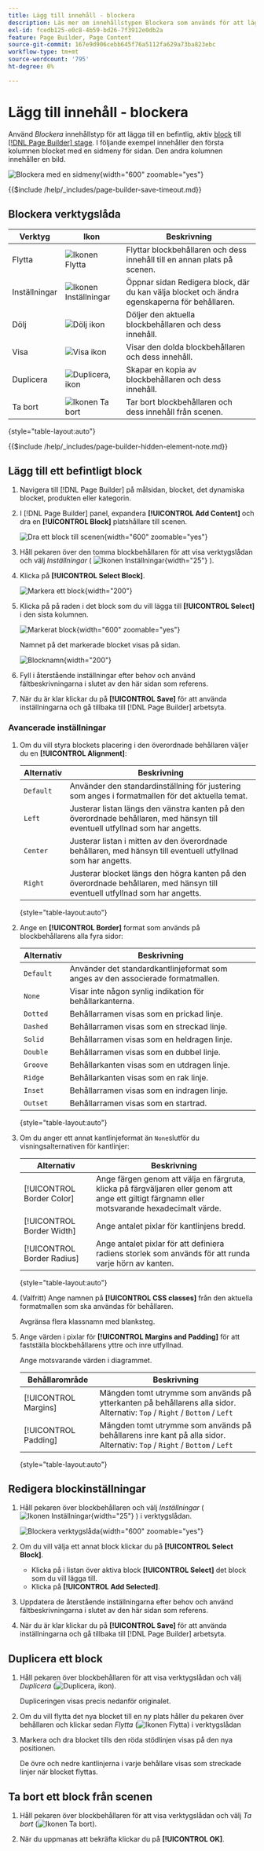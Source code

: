 ```yaml
---
title: Lägg till innehåll - blockera
description: Läs mer om innehållstypen Blockera som används för att lägga till ett återanvändbart block i [!DNL Page Builder] stage.
exl-id: fcedb125-e0c8-4b59-bd26-7f3912e0db2a
feature: Page Builder, Page Content
source-git-commit: 167e9d906cebb645f76a5112fa629a73ba823ebc
workflow-type: tm+mt
source-wordcount: '795'
ht-degree: 0%

---
```


# Lägg till innehåll - blockera

Använd _Blockera_ innehållstyp för att lägga till en befintlig, aktiv [block](../content-design/blocks.md) till [[!DNL Page Builder] stage](workspace.md#stage). I följande exempel innehåller den första kolumnen blocket med en sidmeny för sidan. Den andra kolumnen innehåller en bild.

![Blockera med en sidmeny](./assets/pb-add-content-block-example.png){width="600" zoomable="yes"}

{{$include /help/_includes/page-builder-save-timeout.md}}

## Blockera verktygslåda

| Verktyg | Ikon | Beskrivning |
| --------- | -------- | ------------- |
| Flytta | ![Ikonen Flytta](./assets/pb-icon-move.png) | Flyttar blockbehållaren och dess innehåll till en annan plats på scenen. |
| Inställningar | ![Ikonen Inställningar](./assets/pb-icon-settings.png) | Öppnar sidan Redigera block, där du kan välja blocket och ändra egenskaperna för behållaren. |
| Dölj | ![Dölj ikon](./assets/pb-icon-hide.png) | Döljer den aktuella blockbehållaren och dess innehåll. |
| Visa | ![Visa ikon](./assets/pb-icon-show.png) | Visar den dolda blockbehållaren och dess innehåll. |
| Duplicera | ![Duplicera, ikon](./assets/pb-icon-duplicate.png) | Skapar en kopia av blockbehållaren och dess innehåll. |
| Ta bort | ![Ikonen Ta bort](./assets/pb-icon-remove.png) | Tar bort blockbehållaren och dess innehåll från scenen. |

{style="table-layout:auto"}

{{$include /help/_includes/page-builder-hidden-element-note.md}}

## Lägg till ett befintligt block

1. Navigera till [!DNL Page Builder] på målsidan, blocket, det dynamiska blocket, produkten eller kategorin.

1. I [!DNL Page Builder] panel, expandera **[!UICONTROL Add Content]** och dra en **[!UICONTROL Block]** platshållare till scenen.

   ![Dra ett block till scenen](./assets/pb-add-content-block-drag.png){width="600" zoomable="yes"}

1. Håll pekaren över den tomma blockbehållaren för att visa verktygslådan och välj _Inställningar_ ( ![Ikonen Inställningar](./assets/pb-icon-settings.png){width="25"} ).

1. Klicka på **[!UICONTROL Select Block]**.

   ![Markera ett block](./assets/pb-add-content-block-select.png){width="200"}

1. Klicka på på raden i det block som du vill lägga till **[!UICONTROL Select]** i den sista kolumnen.

   ![Markerat block](./assets/pb-add-content-block-selected.png){width="600" zoomable="yes"}

   Namnet på det markerade blocket visas på sidan.

   ![Blocknamn](./assets/pb-add-content-block-name.png){width="200"}

1. Fyll i återstående inställningar efter behov och använd fältbeskrivningarna i slutet av den här sidan som referens.

1. När du är klar klickar du på **[!UICONTROL Save]** för att använda inställningarna och gå tillbaka till [!DNL Page Builder] arbetsyta.

### Avancerade inställningar

1. Om du vill styra blockets placering i den överordnade behållaren väljer du en **[!UICONTROL Alignment]**:

   | Alternativ | Beskrivning |
   | ------ | ----------- |
   | `Default` | Använder den standardinställning för justering som anges i formatmallen för det aktuella temat. |
   | `Left` | Justerar listan längs den vänstra kanten på den överordnade behållaren, med hänsyn till eventuell utfyllnad som har angetts. |
   | `Center` | Justerar listan i mitten av den överordnade behållaren, med hänsyn till eventuell utfyllnad som har angetts. |
   | `Right` | Justerar blocket längs den högra kanten på den överordnade behållaren, med hänsyn till eventuell utfyllnad som har angetts. |

   {style="table-layout:auto"}

1. Ange en **[!UICONTROL Border]** format som används på blockbehållarens alla fyra sidor:

   | Alternativ | Beskrivning |
   | ------ | ----------- |
   | `Default` | Använder det standardkantlinjeformat som anges av den associerade formatmallen. |
   | `None` | Visar inte någon synlig indikation för behållarkanterna. |
   | `Dotted` | Behållarramen visas som en prickad linje. |
   | `Dashed` | Behållarramen visas som en streckad linje. |
   | `Solid` | Behållarramen visas som en heldragen linje. |
   | `Double` | Behållarramen visas som en dubbel linje. |
   | `Groove` | Behållarkanten visas som en utdragen linje. |
   | `Ridge` | Behållarkanten visas som en rak linje. |
   | `Inset` | Behållarramen visas som en indragen linje. |
   | `Outset` | Behållarramen visas som en startrad. |

   {style="table-layout:auto"}

1. Om du anger ett annat kantlinjeformat än `None`slutför du visningsalternativen för kantlinjer:

   | Alternativ | Beskrivning |
   | ------ |------------ |
   | [!UICONTROL Border Color] | Ange färgen genom att välja en färgruta, klicka på färgväljaren eller genom att ange ett giltigt färgnamn eller motsvarande hexadecimalt värde. |
   | [!UICONTROL Border Width] | Ange antalet pixlar för kantlinjens bredd. |
   | [!UICONTROL Border Radius] | Ange antalet pixlar för att definiera radiens storlek som används för att runda varje hörn av kanten. |

   {style="table-layout:auto"}

1. (Valfritt) Ange namnen på **[!UICONTROL CSS classes]** från den aktuella formatmallen som ska användas för behållaren.

   Avgränsa flera klassnamn med blanksteg.

1. Ange värden i pixlar för **[!UICONTROL Margins and Padding]** för att fastställa blockbehållarens yttre och inre utfyllnad.

   Ange motsvarande värden i diagrammet.

   | Behållarområde | Beskrivning |
   | -------------- | ----------- |
   | [!UICONTROL Margins] | Mängden tomt utrymme som används på ytterkanten på behållarens alla sidor. Alternativ: `Top` / `Right` / `Bottom` / `Left` |
   | [!UICONTROL Padding] | Mängden tomt utrymme som används på behållarens inre kant på alla sidor. Alternativ: `Top` / `Right` / `Bottom` / `Left` |

   {style="table-layout:auto"}

## Redigera blockinställningar

1. Håll pekaren över blockbehållaren och välj _Inställningar_ ( ![Ikonen Inställningar](./assets/pb-icon-settings.png){width="25"} ) i verktygslådan.

   ![Blockera verktygslåda](./assets/pb-add-content-block-toolbox.png){width="600" zoomable="yes"}

1. Om du vill välja ett annat block klickar du på **[!UICONTROL Select Block]**.

   - Klicka på i listan över aktiva block **[!UICONTROL Select]** det block som du vill lägga till.
   - Klicka på **[!UICONTROL Add Selected]**.

1. Uppdatera de återstående inställningarna efter behov och använd fältbeskrivningarna i slutet av den här sidan som referens.

1. När du är klar klickar du på **[!UICONTROL Save]** för att använda inställningarna och gå tillbaka till [!DNL Page Builder] arbetsyta.

## Duplicera ett block

1. Håll pekaren över blockbehållaren för att visa verktygslådan och välj _Duplicera_ (![Duplicera, ikon](./assets/pb-icon-duplicate.png)).

   Dupliceringen visas precis nedanför originalet.

1. Om du vill flytta det nya blocket till en ny plats håller du pekaren över behållaren och klickar sedan _Flytta_ (![Ikonen Flytta](./assets/pb-icon-move.png)) i verktygslådan

1. Markera och dra blocket tills den röda stödlinjen visas på den nya positionen.

   De övre och nedre kantlinjerna i varje behållare visas som streckade linjer när blocket flyttas.

## Ta bort ett block från scenen

1. Håll pekaren över blockbehållaren för att visa verktygslådan och välj _Ta bort_ (![Ikonen Ta bort](./assets/pb-icon-remove.png)).

1. När du uppmanas att bekräfta klickar du på **[!UICONTROL OK]**.
